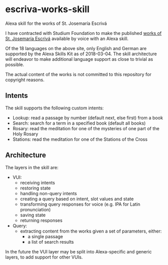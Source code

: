 # escriva-works-skill
Alexa skill for the works of St. Josemaría Escrivá

I have contracted with Studium Foundation to make the published [works of St. Josemaría Escrivá](http://escrivaworks.org)
available by voice with an Alexa skill.

Of the 18 languages on the above site, only English and German are supported by the Alexa Skills Kit as of 2018-03-04.
The skill architecture will endeavor to make additional language support as close to trivial as possible.

The actual content of the works is not committed to this repository for copyright reasons.

## Intents

The skill supports the following custom intents:
- Lookup: read a passage by number (default next, else first) from a book
- Search: search for a term in a specified book (default all books)
- Rosary: read the meditation for one of the mysteries of one part of the Holy Rosary
- Stations: read the meditation for one of the Stations of the Cross

## Architecture

The layers in the skill are:
- VUI:
  * receiving intents
  * restoring state
  * handling non-query intents
  * creating a query based on intent, slot values and state
  * transforming query responses for voice (e.g. IPA for Latin pronunciation)
  * saving state
  * returning responses
- Query:
  * extracting content from the works given a set of parameters, either:
    - a single passage
    - a list of search results
 
 In the future the VUI layer may be split into Alexa-specific and generic layers, to add support for other VUIs.
